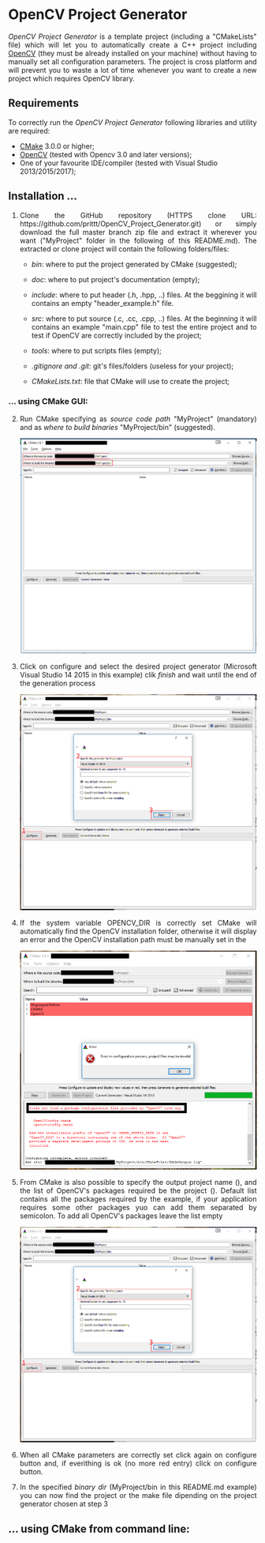 # OpenCV Project Generator

<p align="justify"> 
<i>OpenCV Project Generator</i> is a template project (including a "CMakeLists" file) which will let you to automatically create a C++ project including <a href="http://opencv.org/">OpenCV</a> (they must be already installed on your machine) without having to manually set all configuration parameters.
The project is cross platform and will prevent you to waste a lot of time whenever you want to create a new project which requires OpenCV library.
</p>

## Requirements

<p align="justify">To correctly run the <i>OpenCV Project Generator</i> following libraries and utility are required:</p>

<ul>
	<li> <a href="https://cmake.org/download/">CMake</a> 3.0.0 or higher; </li>
	<li> <a href="http://opencv.org/downloads.html">OpenCV</a> (tested with Opencv 3.0 and later versions); </li>
	<li> One of your favourite IDE/compiler (tested with Visual Studio 2013/2015/2017); </li>
</ul>

## Installation ...

<ol>
	<li><p align="justify">Clone the GitHub repository (HTTPS clone URL: https://github.com/prittt/OpenCV_Project_Generator.git) or simply download the full master branch zip file and extract it wherever you want ("MyProject" folder in the following of this README.md). The extracted or clone project will contain the following folders/files: </p> </li>
	<ul>
		<li> <p align="justify"><i>bin</i>: where to put the project generated by CMake (suggested);</p> </li>
		<li> <p align="justify"><i>doc</i>: where to put project's documentation (empty);</p> </li>	
		<li> <p align="justify"><i>include</i>: where to put header (.h, .hpp, ..) files. At the beggining it will contains an empty "header_example.h" file.</p> </li>
		<li> <p align="justify"><i>src</i>: where to put source (.c, .cc, .cpp, ..) files. At the beginning it will contains an example "main.cpp" file to test the entire project and to test if OpenCV are correctly included by the project;</p> </li>
		<li> <p align="justify"><i>tools</i>: where to put scripts files (empty);</p> </li>
		<li> <p align="justify"><i>.gitignore and .git</i>: git's files/folders (useless for your project);</p> </li>
		<li> <p align="justify"><i>CMakeLists.txt</i>: file that CMake will use to create the project;</p> </li>
	</ul>
</ol>

### ... using CMake GUI:

<ol start="2">
	<li> <p align="justify">Run CMake specifying as <i>source code path</i> "MyProject" (mandatory) and as <i>where to build binaries</i> "MyProject/bin" (suggested). </p> 
	     <img src="https://github.com/prittt/OpenCV_Project_Generator/blob/master/data/readme_imgs/step_1.png" alt="step_1">
	</li>
	<li> <p align="justify">Click on configure and select the desired project generator (Microsoft Visual Studio 14 2015 in this example) clik <i>finish</i> and wait until the end of the generation process </p> 
	     <img src="https://github.com/prittt/OpenCV_Project_Generator/blob/master/data/readme_imgs/step_2.png" alt="step_2"> 
	</li>
	<li> <p align="justify">If the system variable OPENCV_DIR is correctly set CMake will automatically find the OpenCV installation folder, otherwise it will display an error and the OpenCV installation path must be manually set in the  </p> </li>
	     <img src="https://github.com/prittt/OpenCV_Project_Generator/blob/master/data/readme_imgs/step_3.png" alt="step_3">
	<li> <p align="justify">From CMake is also possible to specify the output project name (), and the list of OpenCV's packages required be the project (). Default list contains all the packages required by the example, if your application requires some other packages yuo can add them separated by semicolon. To add all OpenCV's packages leave the list empty</p>
	     <img src="https://github.com/prittt/OpenCV_Project_Generator/blob/master/data/readme_imgs/step_2.png" alt="step_2">
	</li>
	<li> <p align="justify">When all CMake parameters are correctly set click again on configure button and, if everithing is ok (no more red entry) click on configure button. </p>
	</li>
	<li> <p align="justify">In the specified <i>binary dir</i> (MyProject/bin in this README.md example) you can now find the project or the make file dipending on the project generator chosen at step 3</p> 
	</li>
</ol>

## ... using CMake from command line:

<ol start="2">

</ol>



